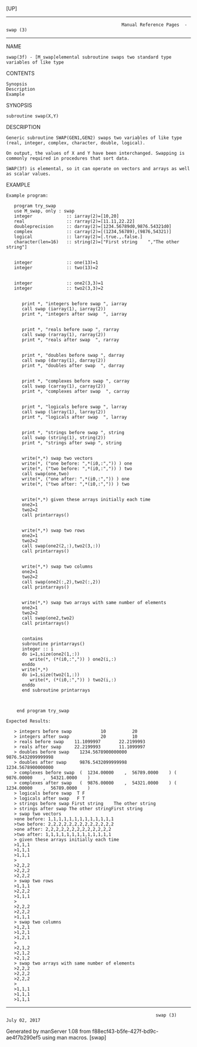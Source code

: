 [UP]

-----------------------------------------------------------------------------------------------------------------------------------
                                                Manual Reference Pages  - swap (3)
-----------------------------------------------------------------------------------------------------------------------------------
                                                                 
NAME

    swap(3f) - [M_swap]elemental subroutine swaps two standard type variables of like type

CONTENTS

    Synopsis
    Description
    Example

SYNOPSIS

    subroutine swap(X,Y)

DESCRIPTION

    Generic subroutine SWAP(GEN1,GEN2) swaps two variables of like type (real, integer, complex, character, double, logical).

    On output, the values of X and Y have been interchanged. Swapping is commonly required in procedures that sort data.

    SWAP(3f) is elemental, so it can operate on vectors and arrays as well as scalar values.

EXAMPLE

    Example program:

       program try_swap
       use M_swap, only : swap
       integer             :: iarray(2)=[10,20]
       real                :: rarray(2)=[11.11,22.22]
       doubleprecision     :: darray(2)=[1234.56789d0,9876.54321d0]
       complex             :: carray(2)=[(1234,56789),(9876,54321)]
       logical             :: larray(2)=[.true.,.false.]
       character(len=16)   :: string(2)=["First string    ","The other string"]


       integer             :: one(13)=1
       integer             :: two(13)=2


       integer             :: one2(3,3)=1
       integer             :: two2(3,3)=2


          print *, "integers before swap ", iarray
          call swap (iarray(1), iarray(2))
          print *, "integers after swap  ", iarray


          print *, "reals before swap ", rarray
          call swap (rarray(1), rarray(2))
          print *, "reals after swap  ", rarray


          print *, "doubles before swap ", darray
          call swap (darray(1), darray(2))
          print *, "doubles after swap  ", darray


          print *, "complexes before swap ", carray
          call swap (carray(1), carray(2))
          print *, "complexes after swap  ", carray


          print *, "logicals before swap ", larray
          call swap (larray(1), larray(2))
          print *, "logicals after swap  ", larray


          print *, "strings before swap ", string
          call swap (string(1), string(2))
          print *, "strings after swap ", string


          write(*,*) swap two vectors 
          write(*, ("one before: ",*(i0,:",")) ) one
          write(*, ("two before: ",*(i0,:",")) ) two
          call swap(one,two)
          write(*, ("one after: ",*(i0,:",")) ) one
          write(*, ("two after: ",*(i0,:",")) ) two


          write(*,*) given these arrays initially each time  
          one2=1
          two2=2
          call printarrays()


          write(*,*) swap two rows 
          one2=1
          two2=2
          call swap(one2(2,:),two2(3,:))
          call printarrays()


          write(*,*) swap two columns 
          one2=1
          two2=2
          call swap(one2(:,2),two2(:,2))
          call printarrays()


          write(*,*) swap two arrays with same number of elements 
          one2=1
          two2=2
          call swap(one2,two2)
          call printarrays()


          contains
          subroutine printarrays()
          integer :: i
          do i=1,size(one2(1,:))
             write(*, (*(i0,:",")) ) one2(i,:)
          enddo
          write(*,*)
          do i=1,size(two2(1,:))
             write(*, (*(i0,:",")) ) two2(i,:)
          enddo
          end subroutine printarrays



        end program try_swap

    Expected Results:

       > integers before swap           10          20
       > integers after swap            20          10
       > reals before swap    11.1099997       22.2199993
       > reals after swap     22.2199993       11.1099997
       > doubles before swap    1234.5678900000000        9876.5432099999998
       > doubles after swap     9876.5432099999998        1234.5678900000000
       > complexes before swap  (  1234.00000    ,  56789.0000    ) (  9876.00000    ,  54321.0000    )
       > complexes after swap   (  9876.00000    ,  54321.0000    ) (  1234.00000    ,  56789.0000    )
       > logicals before swap  T F
       > logicals after swap   F T
       > strings before swap First string    The other string
       > strings after swap The other stringFirst string
       > swap two vectors
       >one before: 1,1,1,1,1,1,1,1,1,1,1,1,1
       >two before: 2,2,2,2,2,2,2,2,2,2,2,2,2
       >one after: 2,2,2,2,2,2,2,2,2,2,2,2,2
       >two after: 1,1,1,1,1,1,1,1,1,1,1,1,1
       > given these arrays initially each time
       >1,1,1
       >1,1,1
       >1,1,1
       >
       >2,2,2
       >2,2,2
       >2,2,2
       > swap two rows
       >1,1,1
       >2,2,2
       >1,1,1
       >
       >2,2,2
       >2,2,2
       >1,1,1
       > swap two columns
       >1,2,1
       >1,2,1
       >1,2,1
       >
       >2,1,2
       >2,1,2
       >2,1,2
       > swap two arrays with same number of elements
       >2,2,2
       >2,2,2
       >2,2,2
       >
       >1,1,1
       >1,1,1
       >1,1,1



-----------------------------------------------------------------------------------------------------------------------------------

                                                             swap (3)                                                 July 02, 2017

Generated by manServer 1.08 from f88ecf43-b5fe-427f-bd9c-ae4f7b290ef5 using man macros.
                                                              [swap]
